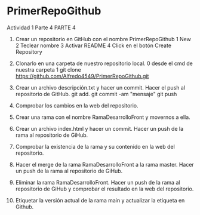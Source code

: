 # PrimerRepoGithub
Actividad 1 Parte 4
PARTE 4
1. Crear un repositorio en GitHub con el nombre PrimerRepoGithub
    1 New
    2 Teclear nombre
    3 Activar README
    4 Click en el botón Create Repository

2. Clonarlo en una carpeta de nuestro repositorio local.
    0 desde el cmd de nuestra carpeta
    1 git clone https://github.com/Alfredo4549/PrimerRepoGithub.git

3. Crear un archivo descripción.txt y hacer un commit. Hacer el push al repositorio de GitHub.
    git add.
    git commit -am "mensaje"
    git push

4. Comprobar los cambios en la web del repositorio.
5. Crear una rama con el nombre RamaDesarrolloFront y movernos a ella.
6. Crear un archivo index.html y hacer un commit. Hacer un push de la rama al repositorio de GiHub.
7. Comprobar la existencia de la rama y su contenido en la web del repositorio.
8. Hacer el merge de la rama RamaDesarrolloFront a la rama master. Hacer un push de la rama al repositorio de
GiHub.
9. Eliminar la rama RamaDesarrolloFront. Hacer un push de la rama al repositorio de GiHub y comprobar el
resultado en la web del repositorio.
10. Etiquetar la versión actual de la rama main y actualizar la etiqueta en Github.
